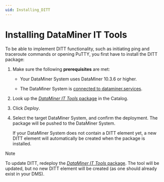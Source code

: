 ```yaml
---
uid: Installing_DITT
---
```


# Installing DataMiner IT Tools

To be able to implement DITT functionality, such as initiating ping and traceroute commands or opening PuTTY, you first have to install the DITT package:

1. Make sure the following **prerequisites** are met:

   - Your DataMiner System uses DataMiner 10.3.6 or higher.

   - The DataMiner System is [connected to dataminer.services](xref:Connecting_your_DataMiner_System_to_the_cloud).

1. Look up the [*DataMiner IT Tools* package](https://catalog.dataminer.services/details/5c55a26b-acca-4257-8833-e9a9675149a9) in the Catalog.

1. Click *Deploy*.

1. Select the target DataMiner System, and confirm the deployment. The package will be pushed to the DataMiner System.

   If your DataMiner System does not contain a DITT element yet, a new DITT element will automatically be created when the package is installed.

> [!NOTE]
> To update DITT, redeploy the [*DataMiner IT Tools* package](https://catalog.dataminer.services/details/5c55a26b-acca-4257-8833-e9a9675149a9). The tool will be updated, but no new DITT element will be created (as one should already exist in your DMS).

